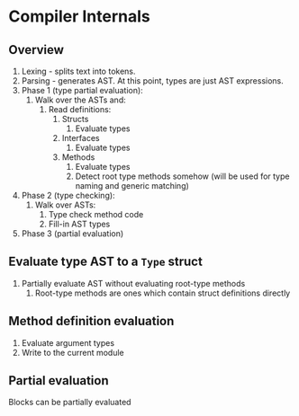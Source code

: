 # Compiler Internals

## Overview

1. Lexing - splits text into tokens.
2. Parsing - generates AST. At this point, types are just AST expressions.
3. Phase 1 (type partial evaluation):
    1. Walk over the ASTs and:
        1. Read definitions:
            1. Structs
                1. Evaluate types
            2. Interfaces
                1. Evaluate types
            3. Methods
                1. Evaluate types
                2. Detect root type methods somehow (will be used for type naming and generic matching)
4. Phase 2 (type checking):
    1. Walk over ASTs:
        1. Type check method code
        2. Fill-in AST types
5. Phase 3 (partial evaluation)

## Evaluate type AST to a `Type` struct

1. Partially evaluate AST without evaluating root-type methods
    1. Root-type methods are ones which contain struct definitions directly

## Method definition evaluation

1. Evaluate argument types
2. Write to the current module

## Partial evaluation

Blocks can be partially evaluated
